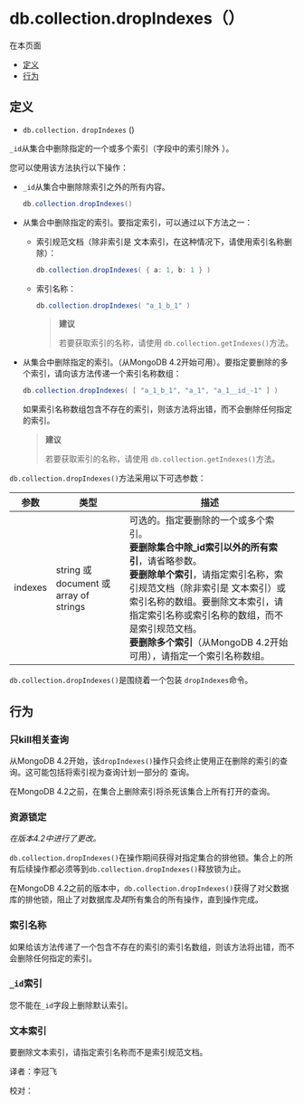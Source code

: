 # [ ](#)db.collection.dropIndexes（）

[]()

在本页面

*   [定义](#definition)
*   [行为](#behavior)

## <span id="definition">定义</span>


*   `db.collection.`  `dropIndexes` ()

`_id`从集合中删除指定的一个或多个索引（字段中的索引除外 ）。

您可以使用该方法执行以下操作：

* `_id`从集合中删除除索引之外的所有内容。

  ```powershell
  db.collection.dropIndexes()
  ```

* 从集合中删除指定的索引。要指定索引，可以通过以下方法之一：

  * 索引规范文档（除非索引是 文本索引，在这种情况下，请使用索引名称删除）：

    ```powershell
    db.collection.dropIndexes( { a: 1, b: 1 } )
    ```

  * 索引名称：

    ```powershell
    db.collection.dropIndexes( "a_1_b_1" )
    ```
    > **建议**
    >
    > 若要获取索引的名称，请使用 `db.collection.getIndexes()`方法。

* 从集合中删除指定的索引。（从MongoDB 4.2开始可用）。要指定要删除的多个索引，请向该方法传递一个索引名称数组：

  ```powershell
  db.collection.dropIndexes( [ "a_1_b_1", "a_1", "a_1__id_-1" ] )
  ```

  如果索引名称数组包含不存在的索引，则该方法将出错，而不会删除任何指定的索引。
  
  > **建议**
  >
  > 若要获取索引的名称，请使用 `db.collection.getIndexes()`方法。

`db.collection.dropIndexes()`方法采用以下可选参数：

| 参数    | 类型                                   | 描述                                                         |
| ------- | -------------------------------------- | ------------------------------------------------------------ |
| indexes | string 或 document 或 array of strings | 可选的。指定要删除的一个或多个索引。<br />**要删除集合中除_id索引以外的所有索引**，请省略参数。<br />**要删除单个索引**，请指定索引名称，索引规范文档（除非索引是 文本索引）或索引名称的数组。要删除文本索引，请指定索引名称或索引名称的数组，而不是索引规范文档。<br />**要删除多个索引**（从MongoDB 4.2开始可用），请指定一个索引名称数组。 |

`db.collection.dropIndexes()`是围绕着一个包装 `dropIndexes`命令。

## <span id="behavior">行为</span>

### 只kill相关查询

从MongoDB 4.2开始，该`dropIndexes()`操作只会终止使用正在删除的索引的查询。这可能包括将索引视为查询计划一部分的 查询。

在MongoDB 4.2之前，在集合上删除索引将杀死该集合上所有打开的查询。

### 资源锁定

*在版本4.2中进行了更改。*

`db.collection.dropIndexes()`在操作期间获得对指定集合的排他锁。集合上的所有后续操作都必须等到`db.collection.dropIndexes()`释放锁为止。

在MongoDB 4.2之前的版本中，`db.collection.dropIndexes()`获得了对父数据库的排他锁，阻止了对数据库*及其*所有集合的所有操作，直到操作完成。

### 索引名称

如果给该方法传递了一个包含不存在的索引的索引名数组，则该方法将出错，而不会删除任何指定的索引。

### `_id`索引

您不能在`_id`字段上删除默认索引。

### 文本索引

要删除文本索引，请指定索引名称而不是索引规范文档。



译者：李冠飞

校对：